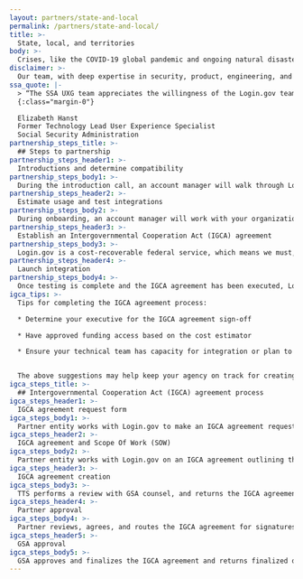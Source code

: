 ```yaml
---
layout: partners/state-and-local
permalink: /partners/state-and-local/
title: >-
  State, local, and territories
body: >-
  Crises, like the COVID-19 global pandemic and ongoing natural disasters, make it more urgent than ever for the public to gain fast and easy access to their benefits and services. The General Services Administration’s (GSA) Technology Transformation Services (TTS) realizes the burden this has put on state and local governments. Our team, with deep expertise in security, product, engineering, and user experience, is seeking state, local, and territory government partners that want to take advantage of all that Login.gov has to offer.
disclaimer: >-
  Our team, with deep expertise in security, product, engineering, and user experience, is seeking state and local government partners that want to take advantage of all that Login.gov has to offer for their federally funded programs. **TTS must limit engagements with state and local entities to work that is linked to federal programs in which TTS is uniquely positioned to provide assistance.** As such, your program must be federally funded or linked to a federal program such as the United States Digital Services (USDS). 
ssa_quote: |-
  > “The SSA UXG team appreciates the willingness of the Login.gov team to listen to our goals, concerns, and questions, then work with us to identify a path forward that will benefit the customers (end users) of SSA and other federal agencies. The team’s flexibility and willingness to hear our suggestions is very much appreciated. We enjoy brainstorming together and sharing research findings as we try to help each other move forward.”
  {:class="margin-0"}

  Elizabeth Hanst
  Former Technology Lead User Experience Specialist
  Social Security Administration
partnership_steps_title: >-
  ## Steps to partnership
partnership_steps_header1: >-
  Introductions and determine compatibility
partnership_steps_body1: >-
  During the introduction call, an account manager will walk through Login.gov services and answer any questions that you have. This step will determine if Login.gov is a good fit for your agency. [Contact our Partnerships Team to get started](/partners/business-inquiries/){:class="external-link"}.
partnership_steps_header2: >-
  Estimate usage and test integrations
partnership_steps_body2: >-
  During onboarding, an account manager will work with your organization to estimate usage and provide a cost estimator. Once you’ve created your application and implemented an identity protocol, you can register it in the test environment dashboard and start testing. We advise at least two to three weeks for your team to test and integrate with Login.gov. [Learn more about the sandbox environment](https://developers.login.gov/testing/#how-to-get-started){:class="external-link"}.
partnership_steps_header3: >-
  Establish an Intergovernmental Cooperation Act (IGCA) agreement
partnership_steps_body3: >-
  Login.gov is a cost-recoverable federal service, which means we must, by law, charge for our work. Our partnership and financial engagement will be governed by an Intergovernmental Cooperation Act (IGCA) agreement. An IGCA agreement is a contract between a federal agency and a non-federal entity, like a state or local government. For Login.gov, these are the contracts we have with state, local, and territory governments that let them use Login.gov as partners/clients. [Learn more about the IGCA process below](/partners/state-and-local/#intergovernmental-cooperation-act-igca-process).
partnership_steps_header4: >-
  Launch integration
partnership_steps_body4: >-
  Once testing is complete and the IGCA agreement has been executed, Login.gov aims to launch your integration within two weeks. We recommend a grace period between deployment and implementation on your site.
igca_tips: >-
  Tips for completing the IGCA agreement process:

  * Determine your executive for the IGCA agreement sign-off

  * Have approved funding access based on the cost estimator

  * Ensure your technical team has capacity for integration or plan to hire a team


  The above suggestions may help keep your agency on track for creating the IGCA agreement and receiving proper approvals.
igca_steps_title: >-
  ## Intergovernmental Cooperation Act (IGCA) agreement process
igca_steps_header1: >-
  IGCA agreement request form
igca_steps_body1: >-
  Partner entity works with Login.gov to make an IGCA agreement request letter, which requires signature by the executive of the entity (the governor of a state, mayor of a city, or designated governmental official delegated from the chief of the executive).
igca_steps_header2: >-
  IGCA agreement and Scope Of Work (SOW)
igca_steps_body2: >-
  Partner entity works with Login.gov on an IGCA agreement outlining the SOW.
igca_steps_header3: >-
  IGCA agreement creation
igca_steps_body3: >-
  TTS performs a review with GSA counsel, and returns the IGCA agreement to the partner entity ready for signatures.
igca_steps_header4: >-
  Partner approval
igca_steps_body4: >-
  Partner reviews, agrees, and routes the IGCA agreement for signatures to return to TTS.
igca_steps_header5: >-
  GSA approval
igca_steps_body5: >-
  GSA approves and finalizes the IGCA agreement and returns finalized documents to the partner.
---
```

